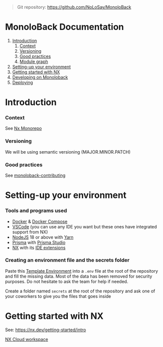 >Git repository: https://github.com/NoLoSay/MonoloBack

# MonoloBack Documentation 

1. [Introduction](#introduction)
	1. [Context](#context)
	2. [Versioning](#versioning)
	3. [Good practices](#good-practices)
	4. [Module graph](nx-graph.html#/projects/all?groupByFolder=true)
2. [Setting-up your environment](#setting-up-your-environment)
3. [Getting started with NX](#getting-started-with-nx)
4. [Developing on Monoloback](pages/developing-on-monoloback.md)
4. [Deploying](pages/deploying.md)


# Introduction

### Context

See [Nx Monorepo](pages/etude-monorepo-nx.md)

### Versioning

We will be using semantic versioning (MAJOR.MINOR.PATCH)

### Good practices

See [monoloback-contributing](pages/monoloback-contributing.md)

# Setting-up your environment

### Tools and programs used

- [Docker](https://docs.docker.com/get-started/get-docker/) & [Docker Compose](https://docs.docker.com/compose/install/)
- [VSCode](https://code.visualstudio.com/docs/setup/setup-overview) (you can use any IDE you want but these ones have integrated support from NX)
- [NodeJS](https://nodejs.org/en/download/) 18 or above with [Yarn](https://classic.yarnpkg.com/lang/en/docs/install)
- [Prisma](https://www.prisma.io) with [Prisma Studio](https://www.prisma.io/studio)
- [NX](https://nx.dev/getting-started/intro) with its [IDE extensions](https://nx.dev/core-features/integrate-with-editors)

### Creating an environment file and the secrets folder

Paste this [Template Environment](https://raw.githubusercontent.com/NoLoSay/MonoloDoc/main/monoloback/pages/template-environment.md) into a `.env` file at the root of the repository and fill the missing data. Most of the data has been removed for security purposes. Do not hesitate to ask the team for help if needed. 

Create a folder named `secrets` at the root of the repository and ask one of your coworkers to give you the files that goes inside

# Getting started with NX

See: https://nx.dev/getting-started/intro

[NX Cloud workspace](https://cloud.nx.app/orgs/652159fe39cec102ad48ba93/workspaces/6521644d142961716fffcefb/overview)
